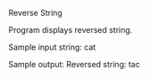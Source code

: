 Reverse String

Program displays reversed string.

Sample input string: cat

Sample output: Reversed string: tac
